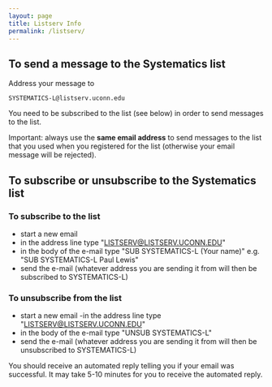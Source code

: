 ```yaml
---
layout: page
title: Listserv Info
permalink: /listserv/
---
```

## To send a message to the Systematics list

Address your message to 
~~~~~~
SYSTEMATICS-L@listserv.uconn.edu
~~~~~~

You need to be subscribed to the list (see below) in order to send messages to the list.

Important: always use the **same email address** to send messages to the list that you used when you registered for the list (otherwise your email message will be rejected).

## To subscribe or unsubscribe to the Systematics list
### To subscribe to the list

* start a new email
* in the address line type "LISTSERV@LISTSERV.UCONN.EDU"
* in the body of the e-mail type "SUB SYSTEMATICS-L (Your name)" e.g. "SUB SYSTEMATICS-L Paul Lewis"
* send the e-mail (whatever address you are sending it from will then be subscribed to SYSTEMATICS-L)

### To unsubscribe from the list

* start a new email -in the address line type "LISTSERV@LISTSERV.UCONN.EDU"
* in the body of the e-mail type "UNSUB SYSTEMATICS-L"
* send the e-mail (whatever address you are sending it from will then be unsubscribed to SYSTEMATICS-L)

You should receive an automated reply telling you if your email was successful. It may take 5-10 minutes for you to receive the automated reply.

